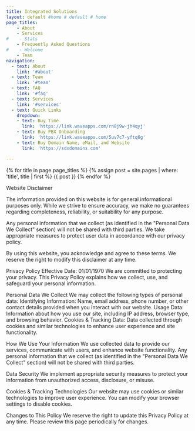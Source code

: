 ```yaml
---
title: Integrated Solutions
layout: default #home # default # home
page_titles:
    - About
    - Services
#    - Stats
    - Frequently Asked Questions
#    - Welcome
    - Team
navigation:
  - text: About
    link: '#about'
  - text: Team
    link: '#team'
  - text: FAQ
    link: '#faq'
  - text: Services
    link: '#services'
  - text: Quick Links
    dropdown:
    - text: Buy Time
      link: 'https://link.waveapps.com/rn8j9w-jh4qyj'
    - text: Buy PBX Onboarding
      link: 'https://link.waveapps.com/5uv7c7-yftq6g'
    - text: Buy Domain Name, eMail, and Website
      link: 'https://sdxdomains.com'

---
```

{% for title in page.page_titles %}
  {% assign post = site.pages | where: 'title', title | first %}
  {{ post }}
{% endfor %}

Website Disclaimer 

The information provided on this website is for general informational purposes only. While we strive to ensure accuracy, we make no guarantees regarding completeness, reliability, or suitability for any purpose. 

Any personal information that we collect (as identified in the "Personal Data We Collect" section) will not be shared with third parties. We take appropriate measures to protect user data in accordance with our privacy policy. 

By using this website, you acknowledge and agree to these terms. We reserve the right to modify this disclaimer at any time. 

Privacy Policy 
Effective Date: 01/01/1970 
We are committed to protecting your privacy. This Privacy Policy explains how we collect, use, and safeguard your personal information. 

Personal Data We Collect 
We may collect the following types of personal data: 
Identifying Information: Name, email address, phone number, or other contact details provided when you interact with our website. 
Usage Data: Information about how you use our site, including IP address, browser type, and browsing behavior. 
Cookies & Tracking Data: Data collected through cookies and similar technologies to enhance user experience and site functionality. 

How We Use Your Information 
We use collected data to provide our services, communicate with users, and enhance website functionality. Any personal information that we collect (as identified in the "Personal Data We Collect" section) will not be shared with third parties. 

Data Security 
We implement appropriate security measures to protect your information from unauthorized access, disclosure, or misuse. 

Cookies & Tracking Technologies 
Our website may use cookies or similar technologies to improve user experience. You can modify your browser settings to disable cookies. 

Changes to This Policy 
We reserve the right to update this Privacy Policy at any time. Please review this page periodically for changes. 
